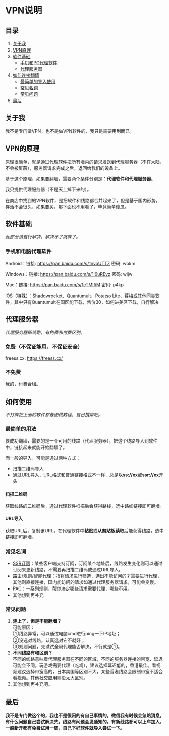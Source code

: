 # VPN说明

## 目录
1. [关于我](#关于我)
1. [VPN原理](#VPN的原理)
1. [软件基础](#软件基础)
    - [手机和PC代理软件](#手机和电脑代理软件)
    - [代理服务器](#代理服务器)
1. [如何连接翻墙](#如何使用)
    - [最简单的导入使用](#最简单的用法)
    - [常见名词](#常见名词)
    - [常见问题](#常见问题)
1. [最后](#最后)

## 关于我
我不是专门做VPN，也不是做VPN软件的，我只是需要用到而已。

## VPN的原理
原理很简单，就是通过代理软件把所有墙内的请求发送到代理服务器（不在大陆，不会被屏蔽），服务器请求完成之后，返回给我们的设备上。

基于这个原理，如果要翻墙，需要两个条件分别是：**代理软件和代理服务器**。

我只提供代理服务器（不是天上掉下来的）。

在商店中找到的VPN软件，是把软件和线路都合并起来了，但是基于国内形势，存活不会很久，如果要买，那下面也不用看了，毕竟简单傻瓜。

## 软件基础
*此部分请自行解决，解决不了就算了。*

### 手机和电脑代理软件
Android：链接: https://pan.baidu.com/s/1nvoUTTZ 密码: wbkm

Windows：链接: https://pan.baidu.com/s/1i6uREvz 密码: wijw

Mac：链接: https://pan.baidu.com/s/1eTMIfiM 密码: p4kp

iOS（特殊）：Shadowrocket、Quantumult、Potatso Lite、暮梅或其他同类软件，其中只有Quantumult在国区能下载，售价30，如何进美区下载，自行解决

## 代理服务器
*代理服务器即线路，有免费和付费区别。*

### 免费（不保证能用，不保证安全）
freess.cx: https://freess.cx/

### 不免费
我的，付费合租。

## 如何使用
*不打算把上面的软件都截图做教程，自己搜索吧。*

### 最简单的用法
要成功翻墙，需要的是一个可用的线路（代理服务器），把这个线路导入到软件中，链接起来就能开始翻墙了。

而一般的导入，可能是通过两种方式：
- 扫描二维码导入
- 通过URL导入，URL格式和普通链接格式不一样，总是以**ss://xx**或**ssr://xx**开头

#### 扫描二维码
获取线路的二维码后，通过代理软件扫描后会获得路线，选中路线链接即可翻墙。

#### URL导入
获取URL后，复制该URL，在代理软件中**粘贴**或**从剪贴板读取**后能获得线路，选中链接即可翻墙。

### 常见名词
- [SSR订阅](https://github.com/Fndroid/About_VPN/blob/master/VPN%E7%AE%A1%E7%90%86.md)：某些客户端支持订阅，订阅某个地址后，线路发生变化则可以通过订阅来更新线路，不需要再扫描二维码或通过URL导入。
- 路由/规则/智能代理：指将请求进行筛选，选出不能访问的才需要进行代理，其他则直接连接，国内能访问的请求如通过代理服务器请求，可能会变慢。
- PAC：一系列规则，帮你决定哪些请求需要代理，哪些不用。
- 其他想到再补充

### 常见问题
1. **连上了，但是不能翻墙？**
<br/>可能原因：<br/>①线路异常，可以通过电脑cmd进行ping一下IP地址；<br/>②没选对线路，认真选对它不就好；<br/>③规则问题，先试试全局代理能否解决，不行就是①。
2. **不同线路有和区别？**
<br/>不同的线路意味着代理服务器在不同的区域，不同的服务器连接的带宽、延迟可能会不同。玩游戏需要代理（吃鸡），建议选择延迟低的，香港最佳。看视频建议选择带宽高的，日本美国等区别不大，某些香港线路会限制带宽不适合看视频。其他社交应用则没太大区别。
3. 其他想到再补充吧。

## 最后
#### 我不是专门做这个的，我也不是很闲的有自己事情的，微信我有时候会忽略消息，有什么问题自己尝试解决先，线路有问题会发通知的。有新线路都可以上车加入，一般新开都有免费试用一周，自己下好软件就导入尝试一下。
